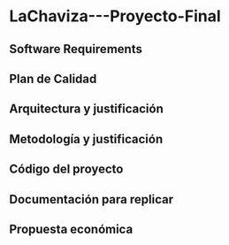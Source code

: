 # LaChaviza---Proyecto-Final

## Software Requirements 
## Plan de Calidad
## Arquitectura y justificación
## Metodología y justificación
## Código del proyecto
## Documentación para replicar
## Propuesta económica


